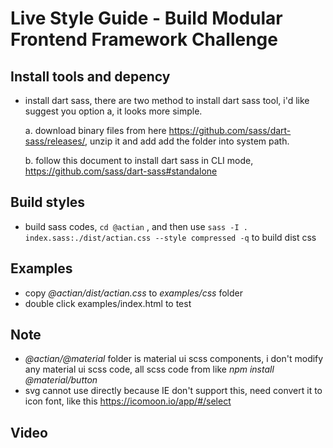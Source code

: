 # Live Style Guide - Build Modular Frontend Framework Challenge



## Install tools and depency

- install dart sass, there are two method to install dart sass tool, i'd like suggest you option a, it looks more simple.

  a. download binary files from here https://github.com/sass/dart-sass/releases/, unzip it and add add the folder into system path.

  b. follow this document to install dart  sass in CLI mode, https://github.com/sass/dart-sass#standalone 

## Build styles

- build sass codes, `cd @actian` , and then use `sass -I . index.sass:./dist/actian.css --style compressed -q` to build dist css

## Examples

- copy *@actian/dist/actian.css* to *examples/css* folder
- double click examples/index.html to test

## Note

- *@actian/@material* folder is material ui scss components, i don't modify any material ui scss code, all scss code from like *npm install @material/button*
- svg cannot use directly because IE don't support this, need convert it to icon font, like this https://icomoon.io/app/#/select

## Video

[video]: https://youtu.be/J7ZK8Ag__tA